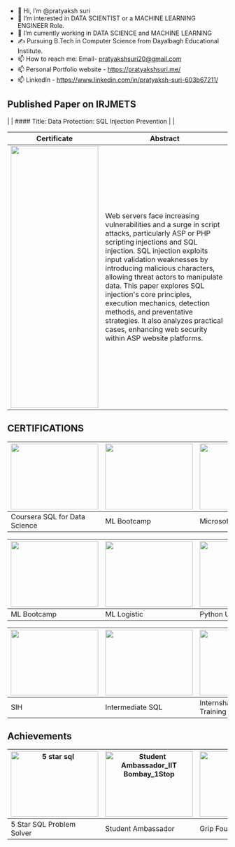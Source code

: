 - 👋 Hi, I’m @pratyaksh suri
- 👀 I’m interested in DATA SCIENTIST or a MACHINE LEARNING ENGINEER Role. 
- 🌱 I’m currently working in DATA SCIENCE  and MACHINE LEARNING  
- ✍ Pursuing B.Tech in Computer Science from Dayalbagh Educational Institute.
- 📫 How to reach me: Email- pratyakshsuri20@gmail.com
- 📫 Personal Portfolio website - https://pratyakshsuri.me/
- 📫 LinkedIn - https://www.linkedin.com/in/pratyaksh-suri-603b67211/

## Published Paper on IRJMETS
| | #### Title: Data Protection: SQL Injection Prevention | |

| Certificate | Abstract |
|-------------|----------|
| <img src="https://github.com/pratyakshsuri2003/pratyakshsuri2003/blob/main/assets/115720372/6772dd62-e9b7-49a6-b58e-af9b3a9848d0.png" width="200px" height="600px"> | Web servers face increasing vulnerabilities and a surge in script attacks, particularly ASP or PHP scripting injections and SQL injection. SQL injection exploits input validation weaknesses by introducing malicious characters, allowing threat actors to manipulate data. This paper explores SQL injection's core principles, execution mechanics, detection methods, and preventative strategies. It also analyzes practical cases, enhancing web security within ASP website platforms. |


## CERTIFICATIONS

| <img src="https://github.com/pratyakshsuri2003/pratyakshsuri2003/assets/115720372/084ae212-4d26-490a-b78d-de93a8a74c1e" width="200px" height="150px"> | <img src="https://github.com/pratyakshsuri2003/pratyakshsuri2003/assets/115720372/30c180f1-9e74-4839-9280-1acd84f13dec" width="200px" height="150px"> | <img src="https://github.com/pratyakshsuri2003/pratyakshsuri2003/assets/115720372/22a8530a-1cec-4076-bf00-1aa31b287940" width="200px" height="150px"> |
| --- | --- | --- |
| Coursera SQL for Data Science | ML Bootcamp | Microsoft Excel |

| <img src="https://github.com/pratyakshsuri2003/pratyakshsuri2003/assets/115720372/755edfa5-617c-4ca2-a2c8-00c145c3468e" width="200px" height="150px"> | <img src="https://github.com/pratyakshsuri2003/pratyakshsuri2003/assets/115720372/89adcdf8-d4b4-4664-bd9d-38a1ab518626" width="200px" height="150px"> | <img src="https://github.com/pratyakshsuri2003/pratyakshsuri2003/assets/115720372/16290b07-6d1b-4b09-9553-2c1b6f30b5a0" width="200px" height="150px"> |
| --- | --- | --- |
| ML Bootcamp | ML Logistic | Python Udemy |

| <img src="https://github.com/pratyakshsuri2003/pratyakshsuri2003/assets/115720372/98347a20-7393-4f0d-8be2-ac18b3a1fd06" width="200px" height="150px"> | <img src="https://github.com/pratyakshsuri2003/pratyakshsuri2003/assets/115720372/0f2223dc-e34c-495f-a3f0-9161b41f30b3" width="200px" height="150px"> | <img src="https://github.com/pratyakshsuri2003/pratyakshsuri2003/assets/115720372/4c6e4f12-3f21-412e-8244-bdf4969d5085" width="200px" height="150px"> |
| --- | --- | --- |
| SIH | Intermediate SQL | Internshalla Tableau Training |

## Achievements

| <img src="https://github.com/pratyakshsuri2003/pratyakshsuri2003/assets/115720372/a7ecf660-8e65-4d9a-a0d2-11244ce13467" width="200" height="150px" alt="5 star sql"> | <img src="https://github.com/pratyakshsuri2003/pratyakshsuri2003/assets/115720372/f35aaf95-9146-426f-860e-79f44b8be584" width="200" height="150px" alt="Student Ambassador_IIT Bombay_1Stop"> | <img src="https://github.com/pratyakshsuri2003/pratyakshsuri2003/assets/115720372/ab2d5e3e-d9c5-4b74-9686-59dc5cf41c2d" width="200px" height="150px"> 
| --- | --- | --- |
| 5 Star SQL Problem Solver | Student Ambassador | Grip Foundation |

